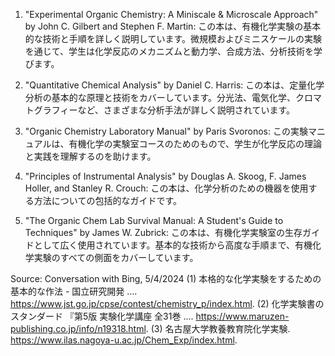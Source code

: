 
1. "Experimental Organic Chemistry: A Miniscale & Microscale Approach" by John C. Gilbert and Stephen F. Martin: この本は、有機化学実験の基本的な技術と手順を詳しく説明しています。微規模およびミニスケールの実験を通じて、学生は化学反応のメカニズムと動力学、合成方法、分析技術を学びます。

2. "Quantitative Chemical Analysis" by Daniel C. Harris: この本は、定量化学分析の基本的な原理と技術をカバーしています。分光法、電気化学、クロマトグラフィーなど、さまざまな分析手法が詳しく説明されています。

3. "Organic Chemistry Laboratory Manual" by Paris Svoronos: この実験マニュアルは、有機化学の実験室コースのためのもので、学生が化学反応の理論と実践を理解するのを助けます。

4. "Principles of Instrumental Analysis" by Douglas A. Skoog, F. James Holler, and Stanley R. Crouch: この本は、化学分析のための機器を使用する方法についての包括的なガイドです。

5. "The Organic Chem Lab Survival Manual: A Student's Guide to Techniques" by James W. Zubrick: この本は、有機化学実験室の生存ガイドとして広く使用されています。基本的な技術から高度な手順まで、有機化学実験のすべての側面をカバーしています。


Source: Conversation with Bing, 5/4/2024
(1) 本格的な化学実験をするための基本的な作法 - 国立研究開発 .... https://www.jst.go.jp/cpse/contest/chemistry_p/index.html.
(2) 化学実験書のスタンダード 『第5版 実験化学講座 全31巻 .... https://www.maruzen-publishing.co.jp/info/n19318.html.
(3) 名古屋大学教養教育院化学実験. https://www.ilas.nagoya-u.ac.jp/Chem_Exp/index.html.